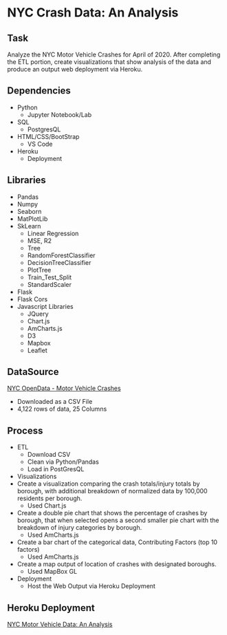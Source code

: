 # NYC Crash Data: An Analysis

## Task
Analyze the NYC Motor Vehicle Crashes for April of 2020. After completing the ETL portion, create visualizations that show analysis of the data and produce an output web deployment via Heroku. 

## Dependencies
- Python
  - Jupyter Notebook/Lab
- SQL
  - PostgresQL
- HTML/CSS/BootStrap
  - VS Code
- Heroku
  - Deployment

## Libraries
- Pandas
- Numpy
- Seaborn
- MatPlotLib
- SkLearn
  - Linear Regression
  - MSE, R2
  - Tree
  - RandomForestClassifier
  - DecisionTreeClassifier
  - PlotTree
  - Train_Test_Split
  - StandardScaler
- Flask
- Flask Cors
- Javascript Libraries
  - JQuery
  - Chart.js
  - AmCharts.js
  - D3
  - Mapbox
  - Leaflet

## DataSource
[NYC OpenData - Motor Vehicle Crashes](https://data.cityofnewyork.us/Public-Safety/Motor-Vehicle-Collisions-Crashes/h9gi-nx95)
  - Downloaded as a CSV File
  - 4,122 rows of data, 25 Columns
  
## Process
- ETL
  - Download CSV
  - Clean via Python/Pandas
  - Load in PostGresQL
- Visualizations
 - Create a visualization comparing the crash totals/injury totals by borough, with additional breakdown of normalized data by 100,000 residents per borough. 
    - Used Chart.js
  - Create a double pie chart that shows the percentage of crashes by borough, that when selected opens a second smaller pie chart with the breakdown of injury categories by borough.
    - Used AmCharts.js
  - Create a bar chart of the categorical data, Contributing Factors (top 10 factors)
    - Used AmCharts.js
  - Create a map output of location of crashes with designated boroughs.
    - Used MapBox GL
- Deployment
  - Host the Web Output via Heroku Deployment

## Heroku Deployment
[NYC Motor Vehicle Data: An Analysis](https://nyc-crashdata-2020.herokuapp.com/)
